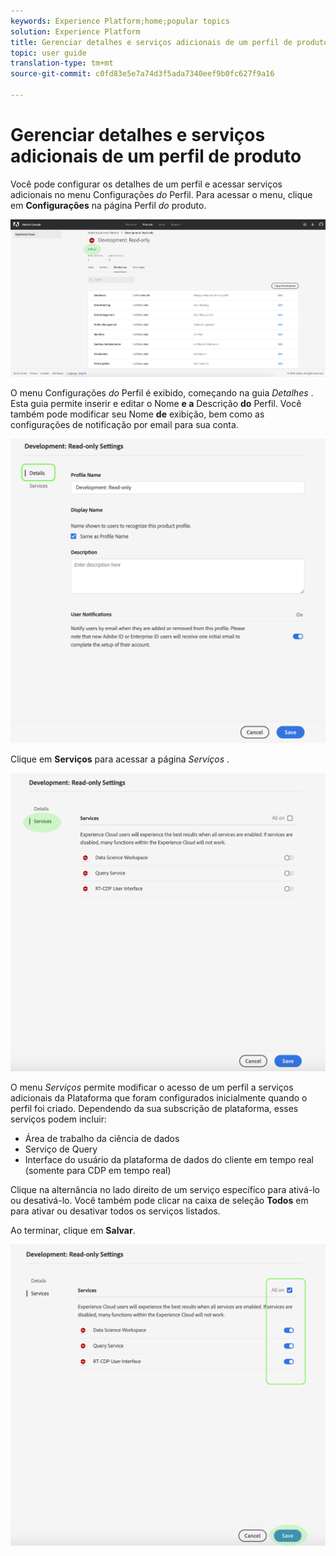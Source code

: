 ```yaml
---
keywords: Experience Platform;home;popular topics
solution: Experience Platform
title: Gerenciar detalhes e serviços adicionais de um perfil de produto
topic: user guide
translation-type: tm+mt
source-git-commit: c0fd83e5e7a74d3f5ada7340eef9b0fc627f9a16

---
```



# Gerenciar detalhes e serviços adicionais de um perfil de produto

Você pode configurar os detalhes de um perfil e acessar serviços adicionais no menu Configurações *do* Perfil. Para acessar o menu, clique em **Configurações** na página Perfil *do* produto.

![Configurações de perfil](../images/profile-settings.png)

O menu Configurações *do* Perfil é exibido, começando na guia *Detalhes* . Esta guia permite inserir e editar o Nome **e a** Descrição **do** Perfil. Você também pode modificar seu Nome **de** exibição, bem como as configurações de notificação por email para sua conta.

![edit-details-settings](../images/edit-details-settings.png)

Clique em **Serviços** para acessar a página *Serviços* .

![página de serviços](../images/services-page.png)

O menu *Serviços* permite modificar o acesso de um perfil a serviços adicionais da Plataforma que foram configurados inicialmente quando o perfil foi criado. Dependendo da sua subscrição de plataforma, esses serviços podem incluir:

- Área de trabalho da ciência de dados
- Serviço de Query
- Interface do usuário da plataforma de dados do cliente em tempo real (somente para CDP em tempo real)

Clique na alternância no lado direito de um serviço específico para ativá-lo ou desativá-lo. Você também pode clicar na caixa de seleção **Todos** em para ativar ou desativar todos os serviços listados.

Ao terminar, clique em **Salvar**.

![editar-serviços adicionais](../images/edit-additional-services.png)